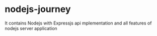 # nodejs-journey
It contains Nodejs with Expressjs api mplementation and all features of nodejs server application
